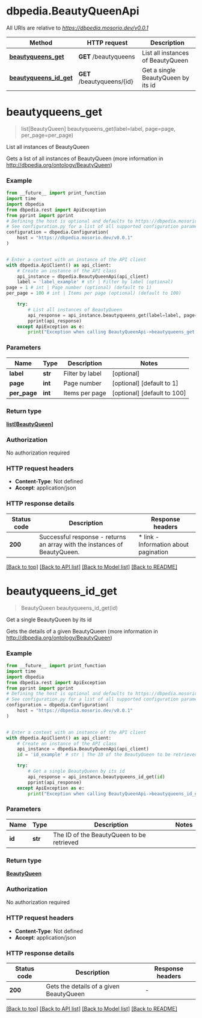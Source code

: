 # dbpedia.BeautyQueenApi

All URIs are relative to *https://dbpedia.mosorio.dev/v0.0.1*

Method | HTTP request | Description
------------- | ------------- | -------------
[**beautyqueens_get**](BeautyQueenApi.md#beautyqueens_get) | **GET** /beautyqueens | List all instances of BeautyQueen
[**beautyqueens_id_get**](BeautyQueenApi.md#beautyqueens_id_get) | **GET** /beautyqueens/{id} | Get a single BeautyQueen by its id


# **beautyqueens_get**
> list[BeautyQueen] beautyqueens_get(label=label, page=page, per_page=per_page)

List all instances of BeautyQueen

Gets a list of all instances of BeautyQueen (more information in http://dbpedia.org/ontology/BeautyQueen)

### Example

```python
from __future__ import print_function
import time
import dbpedia
from dbpedia.rest import ApiException
from pprint import pprint
# Defining the host is optional and defaults to https://dbpedia.mosorio.dev/v0.0.1
# See configuration.py for a list of all supported configuration parameters.
configuration = dbpedia.Configuration(
    host = "https://dbpedia.mosorio.dev/v0.0.1"
)


# Enter a context with an instance of the API client
with dbpedia.ApiClient() as api_client:
    # Create an instance of the API class
    api_instance = dbpedia.BeautyQueenApi(api_client)
    label = 'label_example' # str | Filter by label (optional)
page = 1 # int | Page number (optional) (default to 1)
per_page = 100 # int | Items per page (optional) (default to 100)

    try:
        # List all instances of BeautyQueen
        api_response = api_instance.beautyqueens_get(label=label, page=page, per_page=per_page)
        pprint(api_response)
    except ApiException as e:
        print("Exception when calling BeautyQueenApi->beautyqueens_get: %s\n" % e)
```

### Parameters

Name | Type | Description  | Notes
------------- | ------------- | ------------- | -------------
 **label** | **str**| Filter by label | [optional] 
 **page** | **int**| Page number | [optional] [default to 1]
 **per_page** | **int**| Items per page | [optional] [default to 100]

### Return type

[**list[BeautyQueen]**](BeautyQueen.md)

### Authorization

No authorization required

### HTTP request headers

 - **Content-Type**: Not defined
 - **Accept**: application/json

### HTTP response details
| Status code | Description | Response headers |
|-------------|-------------|------------------|
**200** | Successful response - returns an array with the instances of BeautyQueen. |  * link - Information about pagination <br>  |

[[Back to top]](#) [[Back to API list]](../README.md#documentation-for-api-endpoints) [[Back to Model list]](../README.md#documentation-for-models) [[Back to README]](../README.md)

# **beautyqueens_id_get**
> BeautyQueen beautyqueens_id_get(id)

Get a single BeautyQueen by its id

Gets the details of a given BeautyQueen (more information in http://dbpedia.org/ontology/BeautyQueen)

### Example

```python
from __future__ import print_function
import time
import dbpedia
from dbpedia.rest import ApiException
from pprint import pprint
# Defining the host is optional and defaults to https://dbpedia.mosorio.dev/v0.0.1
# See configuration.py for a list of all supported configuration parameters.
configuration = dbpedia.Configuration(
    host = "https://dbpedia.mosorio.dev/v0.0.1"
)


# Enter a context with an instance of the API client
with dbpedia.ApiClient() as api_client:
    # Create an instance of the API class
    api_instance = dbpedia.BeautyQueenApi(api_client)
    id = 'id_example' # str | The ID of the BeautyQueen to be retrieved

    try:
        # Get a single BeautyQueen by its id
        api_response = api_instance.beautyqueens_id_get(id)
        pprint(api_response)
    except ApiException as e:
        print("Exception when calling BeautyQueenApi->beautyqueens_id_get: %s\n" % e)
```

### Parameters

Name | Type | Description  | Notes
------------- | ------------- | ------------- | -------------
 **id** | **str**| The ID of the BeautyQueen to be retrieved | 

### Return type

[**BeautyQueen**](BeautyQueen.md)

### Authorization

No authorization required

### HTTP request headers

 - **Content-Type**: Not defined
 - **Accept**: application/json

### HTTP response details
| Status code | Description | Response headers |
|-------------|-------------|------------------|
**200** | Gets the details of a given BeautyQueen |  -  |

[[Back to top]](#) [[Back to API list]](../README.md#documentation-for-api-endpoints) [[Back to Model list]](../README.md#documentation-for-models) [[Back to README]](../README.md)

